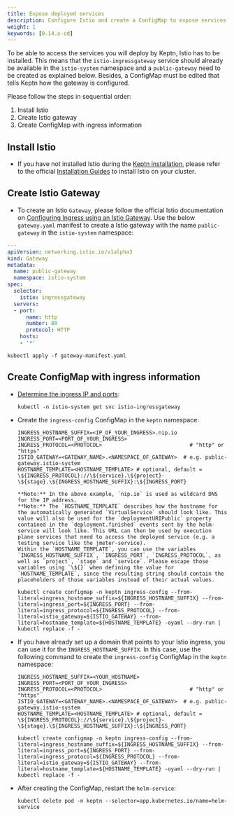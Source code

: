 ```yaml
---
title: Expose deployed services
description: Configure Istio and create a ConfigMap to expose services deployed by Keptn. 
weight: 1
keywords: [0.14.x-cd]
---
```


To be able to access the services you will deploy by Keptn, Istio has to be installed. This means that the `istio-ingressgateway` service should already be available in the `istio-system` namespace and a `public-gateway` need to be created as explained below. Besides, a ConfigMap must be edited that tells Keptn how the gateway is configured. 

Please follow the steps in sequential order:

1. Install Istio
1. Create Istio gateway
1. Create ConfigMap with ingress information 

## Install Istio 

* If you have not installed Istio during the [Keptn installation](../../operate/install/#option-3-expose-keptn-via-an-ingress), please refer to the official [Installation Guides](https://istio.io/latest/docs/setup/install/) to install Istio on your cluster.

## Create Istio Gateway

* To create an Istio `Gateway`, please follow the official Istio documentation on [Configuring Ingress using an Istio Gateway](https://istio.io/latest/docs/tasks/traffic-management/ingress/ingress-control/#configuring-ingress-using-an-istio-gateway). Use the below `gateway.yaml` manifest to create a Istio gateway with the name `public-gateway` in the `istio-system` namespace:

```yaml
---
apiVersion: networking.istio.io/v1alpha3
kind: Gateway
metadata:
  name: public-gateway
  namespace: istio-system
spec:
  selector:
    istio: ingressgateway
  servers:
  - port:
      name: http
      number: 80
      protocol: HTTP
    hosts:
    - '*'
```

```console
kubectl apply -f gateway-manifest.yaml
```

## Create ConfigMap with ingress information

* [Determine the ingress IP and ports](https://istio.io/latest/docs/tasks/traffic-management/ingress/ingress-control/#determining-the-ingress-ip-and-ports):

    ```console
    kubectl -n istio-system get svc istio-ingressgateway
    ```

* Create the `ingress-config` ConfigMap in the `keptn` namespace:

    ```
    INGRESS_HOSTNAME_SUFFIX=<IP_OF_YOUR_INGRESS>.nip.io
    INGRESS_PORT=<PORT_OF_YOUR_INGRESS> 
    INGRESS_PROTOCOL=<PROTOCOL>                            # "http" or "https"
    ISTIO_GATEWAY=<GATEWAY_NAME>.<NAMESPACE_OF_GATEWAY>  # e.g. public-gateway.istio-system
    HOSTNAME_TEMPLATE=<HOSTNAME_TEMPLATE> # optional, default = \${INGRESS_PROTOCOL}://\${service}.\${project}-\${stage}.\${INGRESS_HOSTNAME_SUFFIX}:\${INGRESS_PORT}
    ```

      **Note:** In the above example, `nip.io` is used as wildcard DNS for the IP address.
      **Note:** The `HOSTNAME_TEMPLATE` describes how the hostname for the automatically generated `VirtualService` should look like. This value will also be used for the `deploymentURIPublic` property contained in the `deployment.finished` events sent by the helm-service will look like. This URL can then be used by execution plane services that need to access the deployed service (e.g. a testing service like the jmeter-service).
      Within the `HOSTNAME_TEMPLATE`, you can use the variables `INGRESS_HOSTNAME_SUFFIX`, `INGRESS_PORT`, `INGRESS_PROTOCOL`, as well as `project`, `stage` and `service`. Please escape those variables using `\${}` when defining the value for `HOSTNAME_TEMPLATE`, since the resulting string should contain the placeholders of those variables instead of their actual values.

    ```console
    kubectl create configmap -n keptn ingress-config --from-literal=ingress_hostname_suffix=${INGRESS_HOSTNAME_SUFFIX} --from-literal=ingress_port=${INGRESS_PORT} --from-literal=ingress_protocol=${INGRESS_PROTOCOL} --from-literal=istio_gateway=${ISTIO_GATEWAY} --from-literal=hostname_template=${HOSTNAME_TEMPLATE} -oyaml --dry-run | kubectl replace -f -
    ```

* If you have already set up a domain that points to your Istio ingress, you can use it for the `INGRESS_HOSTNAME_SUFFIX`. In this case, use the following command to create the `ingress-config` ConfigMap in the `keptn` namespace:

    ```
    INGRESS_HOSTNAME_SUFFIX=<YOUR_HOSTNAME>
    INGRESS_PORT=<PORT_OF_YOUR_INGRESS> 
    INGRESS_PROTOCOL=<PROTOCOL>                            # "http" or "https"
    ISTIO_GATEWAY=<GATEWAY_NAME>.<NAMESPACE_OF_GATEWAY>  # e.g. public-gateway.istio-system
    HOSTNAME_TEMPLATE=<HOSTNAME_TEMPLATE> # optional, default = \${INGRESS_PROTOCOL}://\${service}.\${project}-\${stage}.\${INGRESS_HOSTNAME_SUFFIX}:\${INGRESS_PORT}
    ```
    
    ```console
    kubectl create configmap -n keptn ingress-config --from-literal=ingress_hostname_suffix=${INGRESS_HOSTNAME_SUFFIX} --from-literal=ingress_port=${INGRESS_PORT} --from-literal=ingress_protocol=${INGRESS_PROTOCOL} --from-literal=istio_gateway=${ISTIO_GATEWAY} --from-literal=hostname_template=${HOSTNAME_TEMPLATE} -oyaml --dry-run | kubectl replace -f -
    ```

* After creating the ConfigMap, restart the `helm-service`:

    ```
    kubectl delete pod -n keptn --selector=app.kubernetes.io/name=helm-service
    ```
